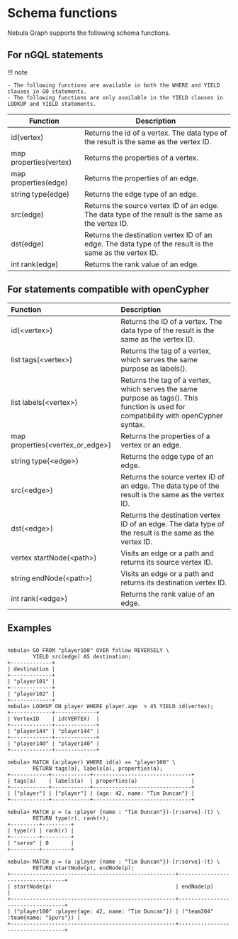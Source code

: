 # Schema functions

Nebula Graph supports the following schema functions.

## For nGQL statements

!!! note

    - The following functions are available in both the WHERE and YIELD clauses in GO statements.
    - The following functions are only available in the YIELD clauses in LOOKUP and YIELD statements.

|Function| Description |
|----  |  ----|
|id(vertex) | Returns the id of a vertex. The data type of the result is the same as the vertex ID.|
|map properties(vertex) | Returns the properties of a vertex.|
|map properties(edge) | Returns the properties of an edge.|
|string type(edge) | Returns the edge type of an edge.|
|src(edge)|Returns the source vertex ID of an edge. The data type of the result is the same as the vertex ID.|
|dst(edge)|Returns the destination vertex ID of an edge. The data type of the result is the same as the vertex ID.|
|int rank(edge) | Returns the rank value of an edge.|

## For statements compatible with openCypher

|Function| Description |
|:----  |  :----|
| id(\<vertex\>) | Returns the ID of a vertex. The data type of the result is the same as the vertex ID.|
|list tags(\<vertex\>) | Returns the tag of a vertex, which serves the same purpose as labels().|
|list labels(\<vertex\>) | Returns the tag of a vertex, which serves the same purpose as tags(). This function is used for compatibility with openCypher syntax.|
|map properties(\<vertex_or_edge\>) | Returns the properties of a vertex or an edge.|
|string type(\<edge\>) | Returns the edge type of an edge.|
|src(\<edge\>)|Returns the source vertex ID of an edge. The data type of the result is the same as the vertex ID.|
|dst(\<edge\>)|Returns the destination vertex ID of an edge. The data type of the result is the same as the vertex ID.|
|vertex startNode(\<path\>) | Visits an edge or a path and returns its source vertex ID.|
|string endNode(\<path\>) | Visits an edge or a path and returns its destination vertex ID.|
|int rank(\<edge\>) | Returns the rank value of an edge.|
## Examples

```ngql

nebula> GO FROM "player100" OVER follow REVERSELY \
        YIELD src(edge) AS destination;
+-------------+
| destination |
+-------------+
| "player101" |
+-------------+
| "player102" |
+-------------+
nebula> LOOKUP ON player WHERE player.age  > 45 YIELD id(vertex);
+-------------+-------------+
| VertexID    | id(VERTEX)  |
+-------------+-------------+
| "player144" | "player144" |
+-------------+-------------+
| "player140" | "player140" |
+-------------+-------------+

nebula> MATCH (a:player) WHERE id(a) == "player100" \
        RETURN tags(a), labels(a), properties(a);
+------------+------------+-------------------------------+
| tags(a)    | labels(a)  | properties(a)                 |
+------------+------------+-------------------------------+
| ["player"] | ["player"] | {age: 42, name: "Tim Duncan"} |
+------------+------------+-------------------------------+

nebula> MATCH p = (a :player {name : "Tim Duncan"})-[r:serve]-(t) \
        RETURN type(r), rank(r);
+---------+---------+
| type(r) | rank(r) |
+---------+---------+
| "serve" | 0       |
+---------+---------+

nebula> MATCH p = (a :player {name : "Tim Duncan"})-[r:serve]-(t) \
        RETURN startNode(p), endNode(p);
+----------------------------------------------------+----------------------------------+
| startNode(p)                                       | endNode(p)                       |
+----------------------------------------------------+----------------------------------+
| ("player100" :player{age: 42, name: "Tim Duncan"}) | ("team204" :team{name: "Spurs"}) |
+----------------------------------------------------+----------------------------------+
```

